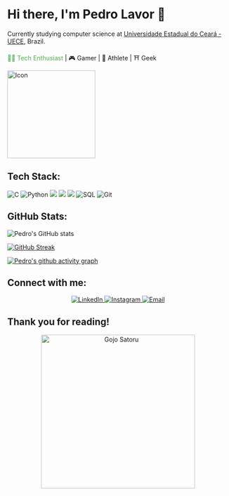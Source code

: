 # Hi there, I'm Pedro Lavor 👋

Currently studying computer science at [Universidade Estadual do Ceará - UECE](https://www.uece.br), Brazil.

<span style="color: #4CAF50;">👨‍💻 Tech Enthusiast</span> | 🎮 Gamer | 🥊 Athlete | ⛩️ Geek

<p align="left">
  <img src="https://i.pinimg.com/originals/40/14/02/4014020e00ed21c874cc6eb6949927bd.gif" alt="Icon" width="200"/>
</p>

## Tech Stack:

<p>
  <img src="https://img.shields.io/badge/C-00599C?style=for-the-badge&logo=c&logoColor=white" alt="C">
  <img src="https://img.shields.io/badge/Python-3776AB?style=for-the-badge&logo=python&logoColor=white" alt="Python">
  <img src="https://img.shields.io/badge/LangChain-0E4F3A?style=for-the-badge&logo=LangChain&logoColor=white">
  <img src="https://img.shields.io/badge/LangGraph-0E464F?style=for-the-badge&logo=LangGraph&logoColor=white">
  <img src="https://img.shields.io/badge/AMAZON_AWS-B78904?style=for-the-badge&logo=amazon-aws&logoColor=white">
  <img src="https://img.shields.io/badge/SQL-4479A1?style=for-the-badge&logo=postgresql&logoColor=white" alt="SQL">
   <img src="https://img.shields.io/badge/GIT-E44C30?style=for-the-badge&logo=git&logoColor=white" alt="Git">
  <!-- ![Google Cloud](https://img.shields.io/badge/Google_Cloud-4285F4?style=flat&logo=google-cloud&logoColor=white) -->
</p>

## GitHub Stats:

![Pedro's GitHub stats](https://github-readme-stats.vercel.app/api?username=pedrollf&theme=dracula&show_icons=true)

[![GitHub Streak](https://github-readme-streak-stats.herokuapp.com?user=pedrollf&theme=tokyonight)](https://git.io/streak-stats)

[![Pedro's github activity graph](https://github-readme-activity-graph.vercel.app/graph?username=pedrollf&theme=tokyo-night)](https://github.com/ashutosh00710/github-readme-activity-graph)

## Connect with me:

<p align="center">
  <a href="https://www.linkedin.com/in/pedro-lucas-de-lavor-farias-40314328b/">
    <img src="https://img.shields.io/badge/linkedin-%2312100E.svg?&style=for-the-badge&logo=linkedin&logoColor=white&color=black" alt="LinkedIn">
  </a>
  <a href="https://www.instagram.com/pedro.lavor/">
    <img src="https://img.shields.io/badge/instagram-%2312100E.svg?&style=for-the-badge&logo=instagram&logoColor=white&color=black" alt="Instagram">
  </a>
  <a href="mailto:pedrinho.lavor@aluno.uece.br">
    <img src="https://img.shields.io/badge/email-%2312100E.svg?&style=for-the-badge&logo=gmail&logoColor=white&color=black" alt="Email">
  </a>
</p>

## Thank you for reading!

<p align="center">
  <img src="https://64.media.tumblr.com/00bf7278fda65312dbdbf1b9642d5783/dd282aea9d1b8856-58/s540x810/91ec7a9db3a9e8bce75440d38cf0ad6b4ba5e994.gif" alt="Gojo Satoru" width="350"/>
</p>







